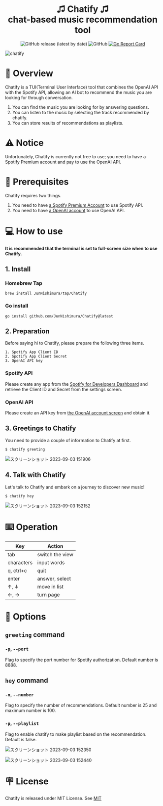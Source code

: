 <h1 align='center'>
  ♫ Chatify ♫ <br/>chat-based music recommendation tool
</h1>

<p align='center'>
  <img alt="GitHub release (latest by date)" src="https://img.shields.io/github/v/release/JunNishimura/Chatify">
  <img alt="GitHub" src="https://img.shields.io/github/license/JunNishimura/Chatify">
  <a href="https://goreportcard.com/report/github.com/JunNishimura/Chatify"><img src="https://goreportcard.com/badge/github.com/JunNishimura/Chatify" alt="Go Report Card"></a>
</p>

![chatify](https://github.com/JunNishimura/Chatify/assets/28744711/0a7a5b71-7505-40b5-859b-47c41575023e)

# 📖 Overview
Chatify is a TUI(Terminal User Interface) tool that combines the OpenAI API with the Spotify API, allowing an AI bot to recommend the music you are looking for through conversation. 

1. You can find the music you are looking for by answering questions.
2. You can listen to the music by selecting the track recommended by chatify.
3. You can store results of recommendations as playlists.

# ⚠️ Notice
Unfortunately, Chatify is currently not free to use; you need to have a Spotify Premium account and pay to use the OpenAI API.

# 👜 Prerequisites
Chatify requires two things. 
1. You need to have [a Spotify Premium Account](https://www.spotify.com/premium/) to use Spotify API.
2. You need to have [a OpenAI account](https://platform.openai.com/login) to use OpenAI API.

# 💻 How to use
**It is recommended that the terminal is set to full-screen size when to use Chatify.**

## 1. Install
### Homebrew Tap
```
brew install JunNishimura/tap/Chatify
```
### Go install
```
go install github.com/JunNishimura/Chatify@latest
```

## 2. Preparation
Before saying hi to Chatify, please prepare the following three items.

```
1. Spotify App Client ID
2. Spotify App Client Secret
3. OpenAI API key
```

### Spotify API

Please create any app from the [Spotify for Developers Dashboard](https://developer.spotify.com/dashboard) and retrieve the Client ID and Secret from the settings screen.

### OpenAI API

Please create an API key from [the OpenAI account screen](https://platform.openai.com/account/api-keys) and obtain it.

## 3. Greetings to Chatify
You need to provide a couple of information to Chatify at first.

```
$ chatify greeting
```

![スクリーンショット 2023-09-03 151906](https://github.com/JunNishimura/Chatify/assets/28744711/e7e88812-d354-46f8-8617-422a732d5975)


## 4. Talk with Chatify
Let's talk to Chatify and embark on a journey to discover new music! 

```
$ chatify hey
```

![スクリーンショット 2023-09-03 152152](https://github.com/JunNishimura/Chatify/assets/28744711/0c0fa00f-8365-4ce0-9afe-2ee866f390e8)


# ⌨️ Operation
| Key | Action |
| ---- | ---- |
| tab | switch the view |
| characters | input words |
| q, ctrl+c | quit |
| enter | answer, select |
| ↑, ↓ | move in list |
| ←, → | turn page |

# 🔨 Options
## `greeting` command
###  `-p`, `--port`
Flag to specify the port number for Spotify authorization. Default number is 8888.

## `hey` command
### `-n`, `--number`
Flag to specify the number of recommendations. Default number is 25 and maximum number is 100.

### `-p`, `--playlist`
Flag to enable chatify to make playlist based on the recommendation. Default is false.

![スクリーンショット 2023-09-03 152350](https://github.com/JunNishimura/Chatify/assets/28744711/3cd87c11-f8f0-41bc-a681-e4fe86bcf7c2)

![スクリーンショット 2023-09-03 152440](https://github.com/JunNishimura/Chatify/assets/28744711/2f3e8e01-56c4-4ca9-8966-ac657351f558)

# 🪧 License
Chatify is released under MIT License. See [MIT](https://raw.githubusercontent.com/JunNishimura/Chatify/main/LICENSE)
